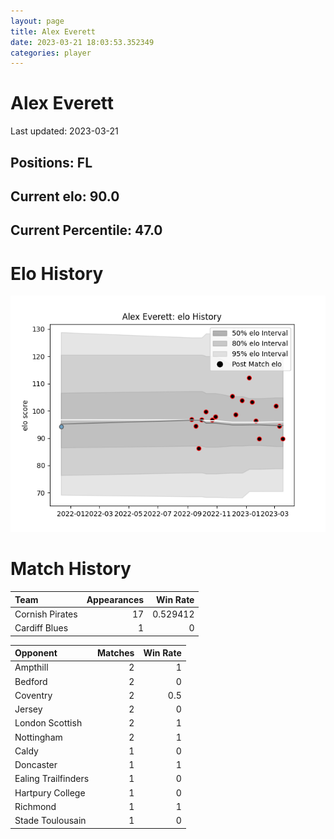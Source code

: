 ```yaml
---  
layout: page  
title: Alex Everett  
date: 2023-03-21 18:03:53.352349  
categories: player  
---
```

# Alex Everett


Last updated: 2023-03-21
## Positions: FL

## Current elo: 90.0

## Current Percentile: 47.0

# Elo History


![elo history](history_AlexEverett.png)
# Match History


| Team            |   Appearances |   Win Rate |
|:----------------|--------------:|-----------:|
| Cornish Pirates |            17 |   0.529412 |
| Cardiff Blues   |             1 |   0        |

| Opponent            |   Matches |   Win Rate |
|:--------------------|----------:|-----------:|
| Ampthill            |         2 |        1   |
| Bedford             |         2 |        0   |
| Coventry            |         2 |        0.5 |
| Jersey              |         2 |        0   |
| London Scottish     |         2 |        1   |
| Nottingham          |         2 |        1   |
| Caldy               |         1 |        0   |
| Doncaster           |         1 |        1   |
| Ealing Trailfinders |         1 |        0   |
| Hartpury College    |         1 |        0   |
| Richmond            |         1 |        1   |
| Stade Toulousain    |         1 |        0   |